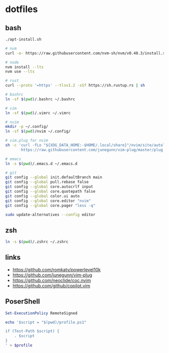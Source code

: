 # dotfiles

## bash

```bash
./apt-install.sh

# nvm
curl -o- https://raw.githubusercontent.com/nvm-sh/nvm/v0.40.3/install.sh | bash

# node
nvm install --lts
nvm use --lts

# rust
curl --proto '=https' --tlsv1.2 -sSf https://sh.rustup.rs | sh

# bashrc
ln -sf $(pwd)/.bashrc ~/.bashrc

# vim
ln -sf $(pwd)/.vimrc ~/.vimrc

# nvim
mkdir -p ~/.config/
ln -sf $(pwd)/nvim ~/.config/

# vim.plug for nvim
sh -c 'curl -fLo "${XDG_DATA_HOME:-$HOME/.local/share}"/nvim/site/autoload/plug.vim --create-dirs \
       https://raw.githubusercontent.com/junegunn/vim-plug/master/plug.vim'

# emacs
ln -s $(pwd)/.emacs.d ~/.emacs.d

# git
git config --global init.defaultBranch main
git config --global pull.rebase false
git config --global core.autocrlf input
git config --global core.quotepath false
git config --global color.ui auto
git config --global core.editor "nvim"
git config --global core.pager "less -q"

sudo update-alternatives --config editor
```

## zsh

```zsh
ln -s $(pwd)/.zshrc ~/.zshrc
```

## links
- https://github.com/romkatv/powerlevel10k
- https://github.com/junegunn/vim-plug
- https://github.com/neoclide/coc.nvim
- https://github.com/github/copilot.vim

## PoserShell

```ps1
Set-ExecutionPolicy RemoteSigned

echo '$script = "$(pwd)/profile.ps1"

if (Test-Path $script) {
    . $script
}
' > $profile
```
